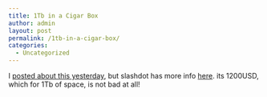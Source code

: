 ```yaml
---
title: 1Tb in a Cigar Box
author: admin
layout: post
permalink: /1tb-in-a-cigar-box/
categories:
  - Uncategorized
---
```

I [posted about this yesterday][1], but slashdot has more info [here][2]. its 1200USD, which for 1Tb of space, is not bad at all!

 [1]: http://blog.lotas-smartman.net/archives/001275.php
 [2]: http://slashdot.org/article.pl?sid=04/01/14/2116203&mode=nested&tid=137&tid=198